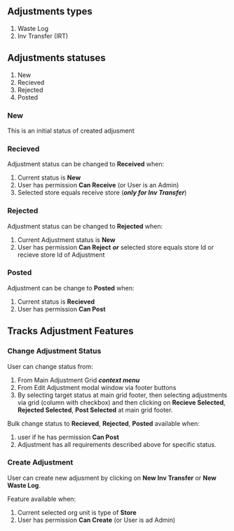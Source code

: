 ## Adjustments types

1. Waste Log
1. Inv Transfer (IRT)

## Adjustments statuses

1. New
1. Recieved
1. Rejected
1. Posted

### New
This is an initial status of created adjusment

### Recieved
Adjustment status can be changed to **Received** when:
1. Current status is **New**
1. User has permission **Can Receive** (or User is an Admin)
1. Selected store equals receive store (***only for Inv Transfer***)

### Rejected

Adjustment status can be changed to **Rejected** when:
1. Current Adjustment status is **New**
1. User has permission **Can Reject** ***or*** selected store equals store Id or recieve store Id of Adjustment

### Posted

Adjustment can be change to **Posted** when:
1. Current status is **Recieved**
1. User has permission **Can Post**

## Tracks Adjustment Features

### Change Adjustment Status

User can change status from:
1. From Main Adjustment Grid  ***context menu***
1. From Edit Adjustment modal window via footer buttons
1. By selecting target status at main grid footer, then selecting adjustments via grid (column with checkbox) and then clicking on **Recieve Selected**, **Rejected Selected**,  **Post Selected** at main grid footer. 

Bulk change status to **Recieved**, **Rejected**, **Posted**  available when:
1. user if he has permission **Can Post**
2. Adjustment has all requirements described above for specific status.

### Create Adjustment

User can create new adjusment by clicking on **New Inv Transfer** or **New Waste Log**. 

Feature available when:
1. Current selected org unit is type of **Store**
2. User has permission **Can Create** (or User is ad Admin)